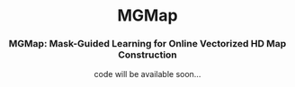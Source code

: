 <div align="center">
<h1>MGMap</h1>
<h3>MGMap: Mask-Guided Learning for Online Vectorized HD Map Construction</h3>

code will be available soon...
